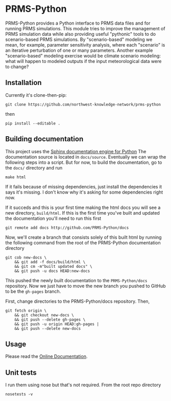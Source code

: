 # PRMS-Python

PRMS-Python provides a Python interface to PRMS data files and for running
PRMS simulations. This module tries to improve the management of PRMS simulation
data while also providing useful "pythonic" tools to do scenario-based PRMS
simulations.  By "scenario-based" modeling we mean, for example, parameter
sensitivity analysis, where each "scenario" is an iterative perturbation of
one or many parameters. Another example "scenario-based" modeling exercise would
be climate scenario modeling: what will happen to modeled outputs if the
input meteorological data were to change?


## Installation

Currently it's clone-then-pip:

```
git clone https://github.com/northwest-knowledge-network/prms-python
```

then

```
pip install --editable .
```

## Building documentation

This project uses the [Sphinx documentation engine for Python]()
The documentation source is located in `docs/source`. Eventually we can
wrap the following steps into a script. But for now, to build the
documentation, go to the `docs/` directory and run

```
make html
```

If it fails because of missing dependencies, just install the dependencies 
it says it's missing. I don't know why it's asking for some dependencies
right now.

If it succeds and this is your first time making the html docs you will see a 
new directory, `build/html`. If this is the first time you've 
built and updated the documentation you'll need to run this first

```
git remote add docs http://github.com/PRMS-Python/docs
```

Now, we'll create a branch that consists solely 
of this built html by running the following command from the root of the 
PRMS-Python documentation directory

```
git cob new-docs \
    && git add -f docs/build/html \
    && git cm -m"built updated docs" \
    && git push -u docs HEAD:new-docs
```

This pushed the newly built documentation to the `PRMS-Python/docs` repository.
Now we just have to move the new branch you pushed to GitHub to be the
`gh-pages` branch.

First, change directories to the PRMS-Python/docs repository. Then,

```
git fetch origin \
    && git checkout new-docs \
    && git push --delete gh-pages \
    && git push -u origin HEAD:gh-pages |
    && git push --delete new-docs
```


## Usage

Please read the [Online Documentation](https://prms-python.github.io/docs).


## Unit tests

I run them using nose but that's not required. From the root repo directory

```
nosetests -v
```
